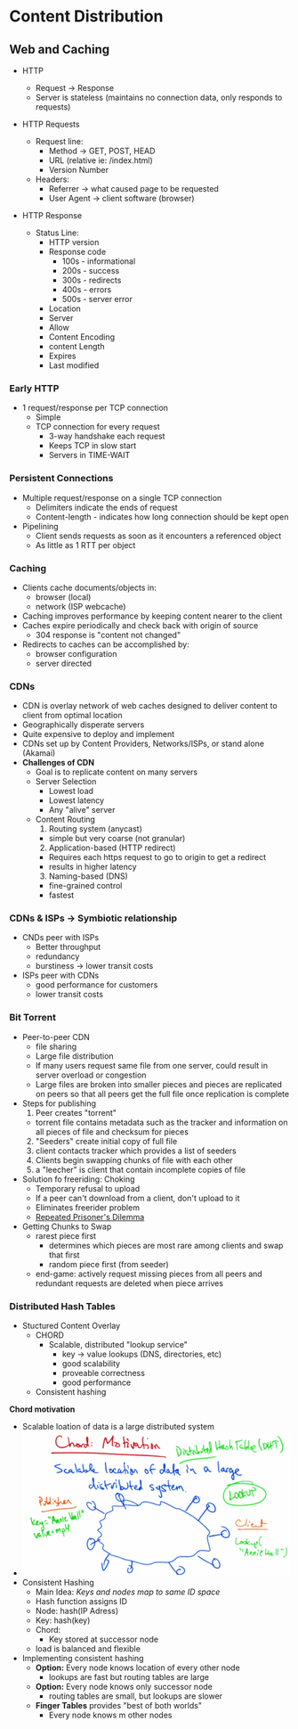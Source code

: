 # Content Distribution

## Web and Caching
* HTTP
  * Request -> Response
  * Server is stateless (maintains no connection data, only responds to requests)

* HTTP Requests
  * Request line:
    * Method -> GET, POST, HEAD
    * URL (relative ie: /index.html)
    * Version Number
  * Headers:
    * Referrer -> what caused page to be requested
    * User Agent -> client software (browser)

* HTTP Response
  * Status Line:
    * HTTP version
    * Response code
      * 100s - informational
      * 200s - success
      * 300s - redirects
      * 400s - errors
      * 500s - server error
    * Location
    * Server
    * Allow
    * Content Encoding
    * content Length
    * Expires
    * Last modified

### Early HTTP
* 1 request/response per TCP connection
  * Simple
  * TCP connection for every request
    * 3-way handshake each request
    * Keeps TCP in slow start
    * Servers in TIME-WAIT 

### Persistent Connections
* Multiple request/response on a single TCP connection
  * Delimiters indicate the ends of request
  * Content-length - indicates how long connection should be kept open
* Pipelining
  * Client sends requests as soon as it encounters a referenced object
  * As little as 1 RTT per object

### Caching
* Clients cache documents/objects in:
  * browser (local)
  * network (ISP webcache)
* Caching improves performance by keeping content nearer to the client
* Caches expire periodically and check back with origin of source
  * 304 response is "content not changed"
* Redirects to caches can be accomplished by:
  * browser configuration
  * server directed

### CDNs
* CDN is overlay network of web caches designed to deliver content to client from optimal location
* Geographically disperate servers
* Quite expensive to deploy and implement
* CDNs set up by Content Providers, Networks/ISPs, or stand alone (Akamai)
* **Challenges of CDN**
  * Goal is to replicate content on many servers
  * Server Selection
    * Lowest load
    * Lowest latency
    * Any "alive" server
  * Content Routing
    1. Routing system (anycast)
      * simple but very coarse (not granular)
    2. Application-based (HTTP redirect)
      * Requires each https request to go to origin to get a redirect
      * results in higher latency
    3. Naming-based (DNS)
      * fine-grained control
      * fastest

### CDNs & ISPs -> Symbiotic relationship
* CNDs peer with ISPs
  * Better throughput
  * redundancy
  * burstiness -> lower transit costs
* ISPs peer with CDNs
  * good performance for customers
  * lower transit costs

### Bit Torrent
* Peer-to-peer CDN
  * file sharing
  * Large file distribution
  * If many users request same file from one server, could result in server overload or congestion
  * Large files are broken into smaller pieces and pieces are replicated on peers so that all peers get the full file once replication is complete
* Steps for publishing
  1. Peer creates "torrent"
    * torrent file contains metadata such as the tracker and information on all pieces of file and checksum for pieces
  2. "Seeders" create initial copy of full file
  3. client contacts tracker which provides a list of seeders 
  4. Clients begin swapping chunks of file with each other
  5. a "leecher" is client that contain incomplete copies of file
* Solution fo freeriding: Choking
  * Temporary refusal to upload
  * If a peer can't download from a client, don't upload to it
  * Eliminates freerider problem
  * [Repeated Prisoner's Dilemma](http://www.u.arizona.edu/~mwalker/10_GameTheory/RepeatedPrisonersDilemma.pdf)
* Getting Chunks to Swap
  * rarest piece first
    * determines which pieces are most rare among clients and swap that first
    * random piece first (from seeder)
  * end-game: actively request missing pieces from all peers and redundant requests are deleted when piece arrives

### Distributed Hash Tables 
* Stuctured Content Overlay
  * CHORD
    * Scalable, distributed "lookup service"
      * key -> value lookups (DNS, directories, etc)
      * good scalability
      * proveable correctness
      * good performance
  * Consistent hashing

**Chord motivation**

* Scalable loation of data is a large distributed system
* ![chord](images/chord.png)
* Consistent Hashing
  * Main Idea: *Keys and nodes map to same ID space*
  * Hash function assigns ID
  * Node: hash(IP Adress)
  * Key: hash(key)
  * Chord:
    * Key stored at successor node
  * load is balanced and flexible
* Implementing consistent hashing
  * **Option:** Every node knows location of every other node
    * lookups are fast but routing tables are large
  * **Option:** Every node knows only successor node
    * routing tables are small, but lookups are slower
  * **Finger Tables** provides "best of both worlds"
    * Every node knows m other nodes

